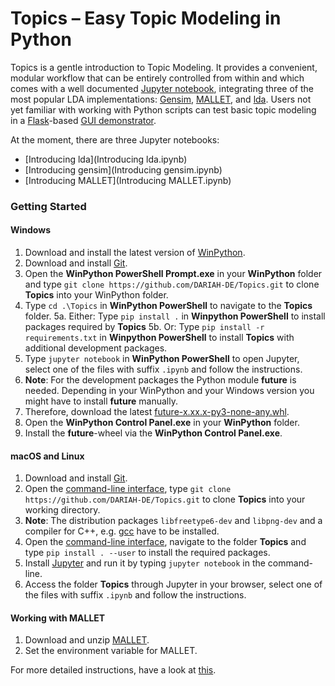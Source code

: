 # Topics – Easy Topic Modeling in Python

Topics is a gentle introduction to Topic Modeling. It provides a convenient, modular workflow that can be entirely controlled from within and which comes with a well documented [Jupyter notebook](http://jupyter.org/), integrating three of the most popular LDA implementations: [Gensim](https://radimrehurek.com/gensim/), [MALLET](http://mallet.cs.umass.edu/), and [lda](http://pythonhosted.org/lda/index.html). Users not yet familiar with working with Python scripts can test basic topic modeling in a [Flask](http://flask.pocoo.org/)-based [GUI demonstrator](/demonstrator/README.md).


At the moment, there are three Jupyter notebooks:
- [Introducing lda](Introducing lda.ipynb)
- [Introducing gensim](Introducing gensim.ipynb)
- [Introducing MALLET](Introducing MALLET.ipynb)


### Getting Started

#### Windows

1.  Download and install the latest version of [WinPython](https://winpython.github.io/).
2.  Download and install [Git](https://git-scm.com/book/en/v2/Getting-Started-Installing-Git).
3.  Open the **WinPython PowerShell Prompt.exe** in your **WinPython** folder and type `git clone https://github.com/DARIAH-DE/Topics.git` to clone **Topics** into your WinPython folder.
4.  Type `cd .\Topics` in **WinPython PowerShell** to navigate to the **Topics** folder. 
5a. Either: Type `pip install .` in **Winpython PowerShell** to install packages required by **Topics** 
5b. Or: Type `pip install -r requirements.txt` in **Winpython PowerShell** to install **Topics** with additional development packages.
6.  Type `jupyter notebook` in **WinPython PowerShell** to open Jupyter, select one of the files with suffix `.ipynb` and follow the instructions.
7.  **Note**: For the development packages the Python module **future** is needed. Depending in your WinPython and your Windows version you might have to install **future** manually.
8.  Therefore, download the latest [future-x.xx.x-py3-none-any.whl](http://www.lfd.uci.edu/~gohlke/pythonlibs/).
9.  Open the **WinPython Control Panel.exe** in your **WinPython** folder.
10. Install the **future**-wheel via the **WinPython Control Panel.exe**.


#### macOS and Linux

1. Download and install [Git](https://git-scm.com/book/en/v2/Getting-Started-Installing-Git).
2. Open the [command-line interface](https://en.wikipedia.org/wiki/Command-line_interface), type `git clone https://github.com/DARIAH-DE/Topics.git` to clone **Topics** into your working directory.
3. **Note**: The distribution packages `libfreetype6-dev` and `libpng-dev` and a compiler for C++, e.g. [gcc](https://gcc.gnu.org/) have to be installed.
4. Open the [command-line interface](https://en.wikipedia.org/wiki/Command-line_interface), navigate to the folder **Topics**  and type `pip install . --user` to install the required packages.
5. Install [Jupyter](http://jupyter.readthedocs.io/en/latest/install.html) and run it by typing `jupyter notebook` in the command-line.
5. Access the folder **Topics** through Jupyter in your browser, select one of the files with suffix `.ipynb` and follow the instructions.


#### Working with MALLET

1. Download and unzip [MALLET](http://mallet.cs.umass.edu).
2. Set the environment variable for MALLET.


For more detailed instructions, have a look at [this](http://programminghistorian.org/lessons/topic-modeling-and-mallet).